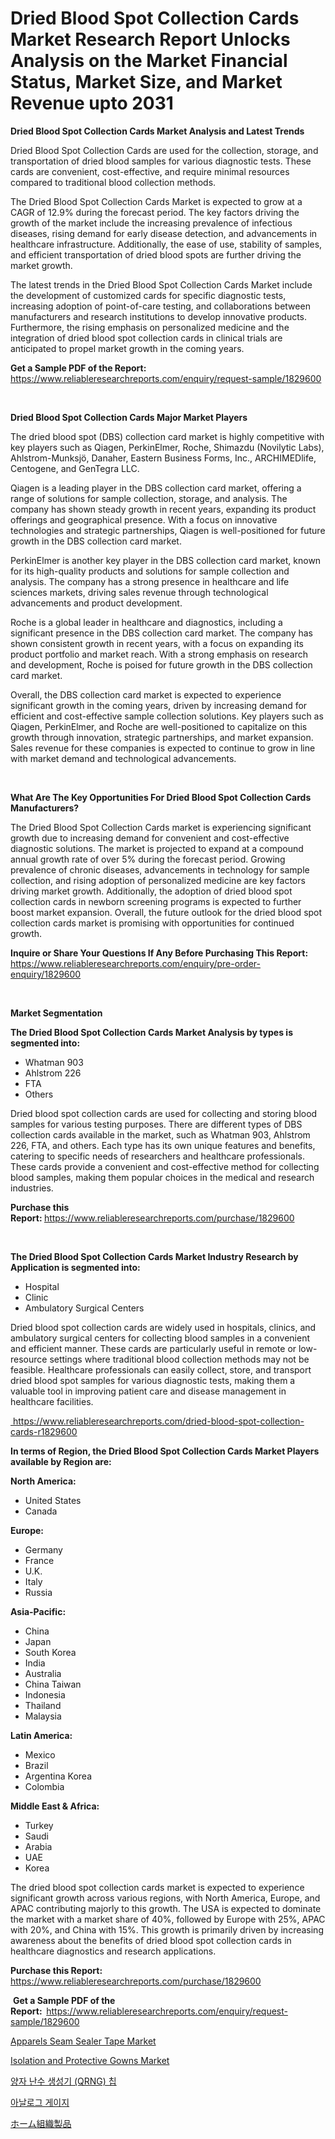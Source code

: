 <p><h1>Dried Blood Spot Collection Cards Market Research Report Unlocks Analysis on the Market Financial Status, Market Size, and Market Revenue upto 2031</h1></p><p><strong>Dried Blood Spot Collection Cards Market Analysis and Latest Trends</strong></p>
<p><p>Dried Blood Spot Collection Cards are used for the collection, storage, and transportation of dried blood samples for various diagnostic tests. These cards are convenient, cost-effective, and require minimal resources compared to traditional blood collection methods.</p><p>The Dried Blood Spot Collection Cards Market is expected to grow at a CAGR of 12.9% during the forecast period. The key factors driving the growth of the market include the increasing prevalence of infectious diseases, rising demand for early disease detection, and advancements in healthcare infrastructure. Additionally, the ease of use, stability of samples, and efficient transportation of dried blood spots are further driving the market growth.</p><p>The latest trends in the Dried Blood Spot Collection Cards Market include the development of customized cards for specific diagnostic tests, increasing adoption of point-of-care testing, and collaborations between manufacturers and research institutions to develop innovative products. Furthermore, the rising emphasis on personalized medicine and the integration of dried blood spot collection cards in clinical trials are anticipated to propel market growth in the coming years.</p></p>
<p><strong>Get a Sample PDF of the Report:&nbsp;</strong> <a href="https://www.reliableresearchreports.com/enquiry/request-sample/1829600">https://www.reliableresearchreports.com/enquiry/request-sample/1829600</a></p>
<p>&nbsp;</p>
<p><strong>Dried Blood Spot Collection Cards Major Market Players</strong></p>
<p><p>The dried blood spot (DBS) collection card market is highly competitive with key players such as Qiagen, PerkinElmer, Roche, Shimazdu (Novilytic Labs), Ahlstrom-Munksjö, Danaher, Eastern Business Forms, Inc., ARCHIMEDlife, Centogene, and GenTegra LLC.</p><p>Qiagen is a leading player in the DBS collection card market, offering a range of solutions for sample collection, storage, and analysis. The company has shown steady growth in recent years, expanding its product offerings and geographical presence. With a focus on innovative technologies and strategic partnerships, Qiagen is well-positioned for future growth in the DBS collection card market.</p><p>PerkinElmer is another key player in the DBS collection card market, known for its high-quality products and solutions for sample collection and analysis. The company has a strong presence in healthcare and life sciences markets, driving sales revenue through technological advancements and product development.</p><p>Roche is a global leader in healthcare and diagnostics, including a significant presence in the DBS collection card market. The company has shown consistent growth in recent years, with a focus on expanding its product portfolio and market reach. With a strong emphasis on research and development, Roche is poised for future growth in the DBS collection card market.</p><p>Overall, the DBS collection card market is expected to experience significant growth in the coming years, driven by increasing demand for efficient and cost-effective sample collection solutions. Key players such as Qiagen, PerkinElmer, and Roche are well-positioned to capitalize on this growth through innovation, strategic partnerships, and market expansion. Sales revenue for these companies is expected to continue to grow in line with market demand and technological advancements.</p></p>
<p>&nbsp;</p>
<p><strong>What Are The Key Opportunities For Dried Blood Spot Collection Cards Manufacturers?</strong></p>
<p><p>The Dried Blood Spot Collection Cards market is experiencing significant growth due to increasing demand for convenient and cost-effective diagnostic solutions. The market is projected to expand at a compound annual growth rate of over 5% during the forecast period. Growing prevalence of chronic diseases, advancements in technology for sample collection, and rising adoption of personalized medicine are key factors driving market growth. Additionally, the adoption of dried blood spot collection cards in newborn screening programs is expected to further boost market expansion. Overall, the future outlook for the dried blood spot collection cards market is promising with opportunities for continued growth.</p></p>
<p><strong>Inquire or Share Your Questions If Any Before Purchasing This Report:</strong> <a href="https://www.reliableresearchreports.com/enquiry/pre-order-enquiry/1829600">https://www.reliableresearchreports.com/enquiry/pre-order-enquiry/1829600</a></p>
<p>&nbsp;</p>
<p><strong>Market Segmentation</strong></p>
<p><strong>The Dried Blood Spot Collection Cards Market Analysis by types is segmented into:</strong></p>
<p><ul><li>Whatman 903</li><li>Ahlstrom 226</li><li>FTA</li><li>Others</li></ul></p>
<p><p>Dried blood spot collection cards are used for collecting and storing blood samples for various testing purposes. There are different types of DBS collection cards available in the market, such as Whatman 903, Ahlstrom 226, FTA, and others. Each type has its own unique features and benefits, catering to specific needs of researchers and healthcare professionals. These cards provide a convenient and cost-effective method for collecting blood samples, making them popular choices in the medical and research industries.</p></p>
<p><strong>Purchase this Report:&nbsp;</strong><a href="https://www.reliableresearchreports.com/purchase/1829600">https://www.reliableresearchreports.com/purchase/1829600</a></p>
<p>&nbsp;</p>
<p><strong>The Dried Blood Spot Collection Cards Market Industry Research by Application is segmented into:</strong></p>
<p><ul><li>Hospital</li><li>Clinic</li><li>Ambulatory Surgical Centers</li></ul></p>
<p><p>Dried blood spot collection cards are widely used in hospitals, clinics, and ambulatory surgical centers for collecting blood samples in a convenient and efficient manner. These cards are particularly useful in remote or low-resource settings where traditional blood collection methods may not be feasible. Healthcare professionals can easily collect, store, and transport dried blood spot samples for various diagnostic tests, making them a valuable tool in improving patient care and disease management in healthcare facilities.</p></p>
<p><a href="https://www.reliableresearchreports.com/dried-blood-spot-collection-cards-r1829600">&nbsp;https://www.reliableresearchreports.com/dried-blood-spot-collection-cards-r1829600</a></p>
<p><strong>In terms of Region, the Dried Blood Spot Collection Cards Market Players available by Region are:</strong></p>
<p>
    <p> <strong> North America: </strong>
        <ul>
            <li>United States</li>
            <li>Canada</li>
        </ul>
        </p> 
    <p> <strong> Europe: </strong>
        <ul>
            <li>Germany</li>
            <li>France</li>
            <li>U.K.</li>
            <li>Italy</li>
            <li>Russia</li>
        </ul>
        </p> 
    <p> <strong> Asia-Pacific: </strong>
        <ul>
            <li>China</li>
            <li>Japan</li>
            <li>South Korea</li>
            <li>India</li>
            <li>Australia</li>
            <li>China Taiwan</li>
            <li>Indonesia</li>
            <li>Thailand</li>
            <li>Malaysia</li>
        </ul>
        </p> 
    <p> <strong> Latin America: </strong>
        <ul>
            <li>Mexico</li>
            <li>Brazil</li>
            <li>Argentina Korea</li>
            <li>Colombia</li>
        </ul>
        </p> 
    <p> <strong> Middle East & Africa: </strong>
        <ul>
            <li>Turkey</li>
            <li>Saudi</li>
            <li>Arabia</li>
            <li>UAE</li>
            <li>Korea</li>
        </ul>
    </p>
    </p>
<p><p>The dried blood spot collection cards market is expected to experience significant growth across various regions, with North America, Europe, and APAC contributing majorly to this growth. The USA is expected to dominate the market with a market share of 40%, followed by Europe with 25%, APAC with 20%, and China with 15%. This growth is primarily driven by increasing awareness about the benefits of dried blood spot collection cards in healthcare diagnostics and research applications.</p></p>
<p><strong>Purchase this Report: </strong><a href="https://www.reliableresearchreports.com/purchase/1829600">https://www.reliableresearchreports.com/purchase/1829600</a></p>
<p>&nbsp;<strong>Get a Sample PDF of the Report:&nbsp;&nbsp;</strong><a href="https://www.reliableresearchreports.com/enquiry/request-sample/1829600">https://www.reliableresearchreports.com/enquiry/request-sample/1829600</a></p>
<p><strong></strong></p>
<p><p><a href="https://issuu.com/reportprime-2/docs/apparels-seam-sealer-tape-market-size-2030.pptx">Apparels Seam Sealer Tape Market</a></p><p><a href="https://github.com/shotows/Market-Research-Report-List-2/blob/main/isolation-and-protective-gowns-market.md">Isolation and Protective Gowns Market</a></p><p><a href="https://github.com/Maeennan456456/Market-Research-Report-List-1/blob/main/423994544279.md">양자 난수 생성기 (QRNG) 칩</a></p><p><a href="https://github.com/royErdmtyan906778/Market-Research-Report-List-1/blob/main/184743444280.md">아날로그 게이지</a></p><p><a href="https://github.com/ReganWisoky2023/Market-Research-Report-List-1/blob/main/832447049471.md">ホーム組織製品</a></p></p>